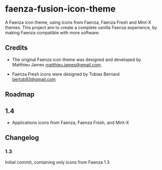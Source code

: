 # faenza-fusion-icon-theme

A Faenza icon theme, using icons from Faenza, Faenza Fresh and Mint-X themes. This project aim to create a complete vanilla Faenza experience, by making Faenza compatible with more software.

## Credits

- The original Faenza icon theme was designed and developed by Matthieu James <matthieu.james@gmail.com>.

- Faenza Fresh icons were designed by Tobias Bernard <bertob93@gmail.com>

## Roadmap

## 1.4

- Applications icons from Faenza, Faenza Fresh, and Mint-X


## Changelog

### 1.3

Initial commit, containing only icons from Faenza 1.3

